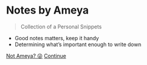 <!-- _coverpage.md -->

# Notes by Ameya

> Collection of a Personal Snippets

- Good notes matters, keep it handy
- Determining what’s important enough to write down

[Not Ameya? :stuck_out_tongue_winking_eye:](https://ameyanaik.com/)
[Continue](purpose)

<!-- background color -->
<!-- ![color](#f0f0f0) -->